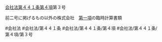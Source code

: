 [会社法第４４１条第４項](会社法＿＿＿＿第４４１条第４項)第３号

前二号に掲げるもの以外の株式会社　[第一項](会社法＿＿＿＿第４４１条第１項)の臨時計算書類


#会社法
#会社法/第４４１条
#会社法/第４４１条/第４項
#会社法/第４４１条/第４項/第３号
